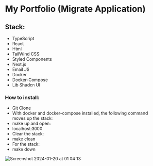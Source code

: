 # My Portfolio (Migrate Application)

## Stack: 

- TypeScript
- React
- Html
- TailWind CSS
- Styled Components
- Next.js
- Email JS
- Docker
- Docker-Compose
- Lib Shadcn UI 

### How to install:

- Git Clone
- With docker and docker-compose installed, the following command moves up the stack:
- make up and open:
- localhost:3000
- Clear the stack:
- make clean
- For the stack:
- make down

![Screenshot 2024-01-20 at 01 04 13](https://github.com/Victor-Zarzar/portfolio-ts/assets/114430780/b6d7591d-3c6b-489e-a410-a71f2f421020)




